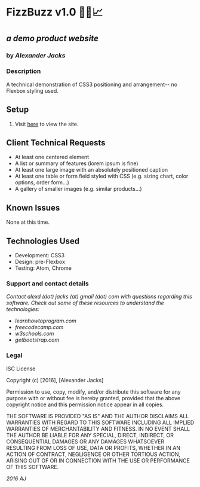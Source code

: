 # FizzBuzz v1.0 :honeybee::beer::chart_with_upwards_trend:
## _a demo product website_
### by _Alexander Jacks_

### Description
A technical demonstration of CSS3 positioning and arrangement-- no Flexbox styling used.

## Setup
1. Visit [here](https://adjectival.github.io/fizzbuzz_v1/) to view the site.

## Client Technical Requests
- At least one centered element
- A list or summary of features (lorem ipsum is fine)
- At least one large image with an absolutely positioned caption
- At least one table or form field styled with CSS (e.g. sizing chart, color options, order form…)
- A gallery of smaller images (e.g. similar products...)


## Known Issues
None at this time.


## Technologies Used
- Development: CSS3
- Design: pre-Flexbox
- Testing: Atom, Chrome

### Support and contact details
_Contact alexd (dot) jacks (at) gmail (dot) com with questions regarding this software.
Check out some of these resources to understand the technologies:_
- _learnhowtoprogram.com_
- _freecodecamp.com_
- _w3schools.com_
- _getbootstrap.com_

### Legal
ISC License

Copyright (c) [2016], [Alexander Jacks]

Permission to use, copy, modify, and/or distribute this software for any purpose with or without fee is hereby granted, provided that the above copyright notice and this permission notice appear in all copies.

THE SOFTWARE IS PROVIDED "AS IS" AND THE AUTHOR DISCLAIMS ALL WARRANTIES WITH REGARD TO THIS SOFTWARE INCLUDING ALL IMPLIED WARRANTIES OF MERCHANTABILITY AND FITNESS. IN NO EVENT SHALL THE AUTHOR BE LIABLE FOR ANY SPECIAL, DIRECT, INDIRECT, OR CONSEQUENTIAL DAMAGES OR ANY DAMAGES WHATSOEVER RESULTING FROM LOSS OF USE, DATA OR PROFITS, WHETHER IN AN ACTION OF CONTRACT, NEGLIGENCE OR OTHER TORTIOUS ACTION, ARISING OUT OF OR IN CONNECTION WITH THE USE OR PERFORMANCE OF THIS SOFTWARE.

*2016 AJ*
